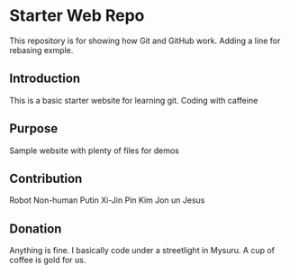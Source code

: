 # Starter Web Repo

This repository is for showing how Git and GitHub work.
Adding a line for rebasing exmple.

## Introduction

This is a basic starter website for learning git. Coding with caffeine

## Purpose

Sample website with plenty of files for demos

## Contribution

Robot
Non-human
Putin
Xi-Jin Pin
Kim Jon un
Jesus

## Donation

Anything is fine. I basically code under a streetlight in Mysuru.
A cup of coffee is gold for us.

